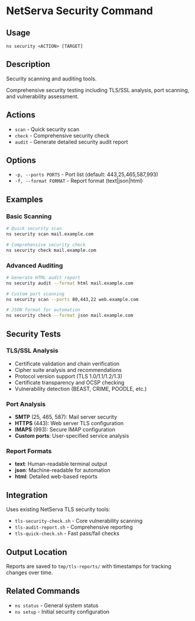 # NetServa Security Command

## Usage
```
ns security <ACTION> [TARGET]
```

## Description
Security scanning and auditing tools.

Comprehensive security testing including TLS/SSL analysis, port scanning, and vulnerability assessment.

## Actions
- `scan` - Quick security scan
- `check` - Comprehensive security check
- `audit` - Generate detailed security audit report

## Options
- `-p, --ports PORTS` - Port list (default: 443,25,465,587,993)
- `-f, --format FORMAT` - Report format (text|json|html)

## Examples

### Basic Scanning
```bash
# Quick security scan
ns security scan mail.example.com

# Comprehensive security check
ns security check mail.example.com
```

### Advanced Auditing
```bash
# Generate HTML audit report
ns security audit --format html mail.example.com

# Custom port scanning
ns security scan --ports 80,443,22 web.example.com

# JSON format for automation
ns security check --format json mail.example.com
```

## Security Tests

### TLS/SSL Analysis
- Certificate validation and chain verification
- Cipher suite analysis and recommendations
- Protocol version support (TLS 1.0/1.1/1.2/1.3)
- Certificate transparency and OCSP checking
- Vulnerability detection (BEAST, CRIME, POODLE, etc.)

### Port Analysis
- **SMTP** (25, 465, 587): Mail server security
- **HTTPS** (443): Web server TLS configuration
- **IMAPS** (993): Secure IMAP configuration
- **Custom ports**: User-specified service analysis

### Report Formats
- **text**: Human-readable terminal output
- **json**: Machine-readable for automation
- **html**: Detailed web-based reports

## Integration

Uses existing NetServa TLS security tools:
- `tls-security-check.sh` - Core vulnerability scanning
- `tls-audit-report.sh` - Comprehensive reporting
- `tls-quick-check.sh` - Fast pass/fail checks

## Output Location
Reports are saved to `tmp/tls-reports/` with timestamps for tracking changes over time.

## Related Commands
- `ns status` - General system status
- `ns setup` - Initial security configuration